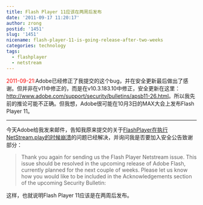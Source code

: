 ```yaml
---
title: Flash Player 11应该在两周后发布
date: '2011-09-17 11:20:17'
author: zrong
postid: '1451'
slug: '1451'
nicename: flash-player-11-is-going-release-after-two-weeks
categories: technology
tags:
  - flashplayer
  - netstream
---
```


<span style="color:red">2011-09-21:</span>Adobe已经修正了我提交的这个bug，并在安全更新最后做出了感谢。但并非在v11中修正的，而是在v10.3.183.10中修正，安全更新在这里：<http://www.adobe.com/support/security/bulletins/apsb11-26.html>。所以我先前的推论可能不正确。但我想，Adobe很可能在10月3日的MAX大会上发布Flash
Player 11。

------------------------------------------------------------------------

今天Adobe给我发来邮件，告知我原来提交的关于[FlashPlayer在执行NetStream.play的时候崩溃](http://blog.zengrong.net/post/1390.html)的问题已经解决，并询问我是否要加入安全公告致谢部分：

> Thank you again for sending us the Flash Player Netstream issue. This
> issue should be resolved in the upcoming release of Adobe Flash,
> currently planned for the next couple of weeks. Please let us know how
> you would like to be included in the Acknowledgements section of the
> upcoming Security Bulletin:

这样，也就说明Flash Player 11应该是在两周后发布。

